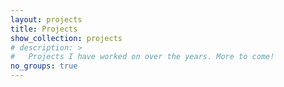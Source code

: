 ```yaml
---
layout: projects
title: Projects
show_collection: projects
# description: >
#   Projects I have worked on over the years. More to come!
no_groups: true
---
```

